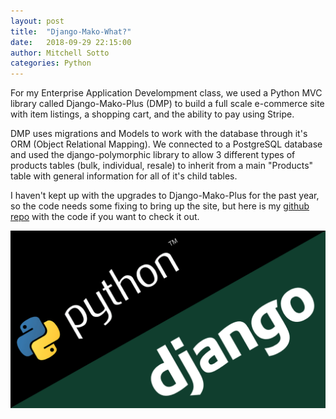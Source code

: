 ```yaml
---
layout: post
title:  "Django-Mako-What?"
date:   2018-09-29 22:15:00
author: Mitchell Sotto
categories: Python
---
```

For my Enterprise Application Develompment class, we used a Python MVC library called Django-Mako-Plus (DMP) to build a full scale e-commerce site with item listings, a shopping cart, and the ability to pay using Stripe. 

DMP uses migrations and Models to work with the database through it's ORM (Object Relational Mapping). We connected to a PostgreSQL database and used the django-polymorphic library to allow 3 different types of products tables (bulk, individual, resale) to inherit from a main "Products" table with general information for all of it's child tables.

I haven't kept up with the upgrades to Django-Mako-Plus for the past year, so the code needs some fixing to bring up the site, but here is my [github repo](https://github.com/sottom/FOMO-IS-413 "Family Oriented Music Organization Website Repo") with the code if you want to check it out.


[![Django Image](/assets/django.png)](https://hackernoon.com/top-10-python-django-web-application-development-companies-eda8461c764f "Python Django")
